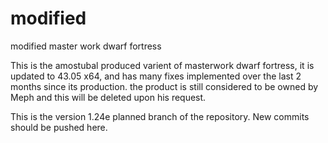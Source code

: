 # modified
modified master work dwarf fortress


This is the amostubal produced varient of masterwork dwarf fortress, it is updated to 43.05 x64, and has many fixes implemented over the last 2 months since its production.  the product is still considered to be owned by Meph and this will be deleted upon his request.

This is the version 1.24e planned branch of the repository.  New commits should be pushed here.


